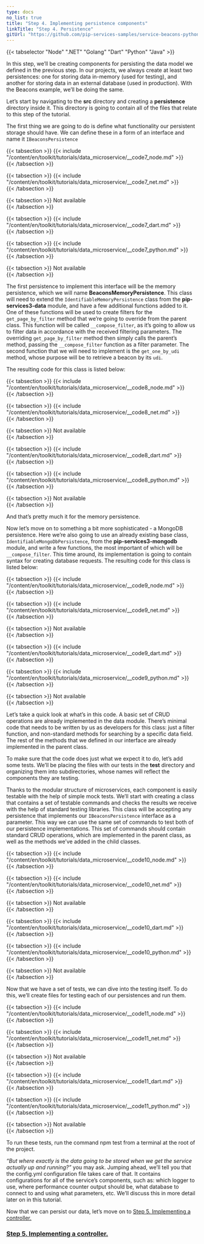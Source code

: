 ```yaml
---
type: docs
no_list: true
title: "Step 4. Implementing persistence components"
linkTitle: "Step 4. Persistence"
gitUrl: "https://github.com/pip-services-samples/service-beacons-python"
---
```


{{< tabselector "Node" ".NET" "Golang" "Dart" "Python" "Java" >}}

In this step, we’ll be creating components for persisting the data model we defined in the previous step. In our projects, we always create at least two persistences: one for storing data in-memory (used for testing), and another for storing data in an external database (used in production). With the Beacons example, we’ll be doing the same.

Let’s start by navigating to the **src** directory and creating a **persistence** directory inside it. This directory is going to contain all of the files that relate to this step of the tutorial.

The first thing we are going to do is define what functionality our persistent storage should have. We can define these in a form of an interface and name it `IBeaconsPersistence`

{{< tabsection >}}
  {{< include "/content/en/toolkit/tutorials/data_microservice/__code7_node.md" >}}  
{{< /tabsection >}}

{{< tabsection >}}
  {{< include "/content/en/toolkit/tutorials/data_microservice/__code7_net.md" >}}    
{{< /tabsection >}}

{{< tabsection >}}
  Not available  
{{< /tabsection >}}

{{< tabsection >}}
  {{< include "/content/en/toolkit/tutorials/data_microservice/__code7_dart.md" >}}    
{{< /tabsection >}}

{{< tabsection >}}
  {{< include "/content/en/toolkit/tutorials/data_microservice/__code7_python.md" >}}
{{< /tabsection >}}

{{< tabsection >}}
  Not available  
{{< /tabsection >}}


The first persistence to implement this interface will be the memory persistence, which we will name **BeaconsMemoryPersistence**. This class will need to extend the `IdentifiableMemoryPersistence` class from the **pip-services3-data** module, and have a few additional functions added to it. One of these functions will be used to create filters for the `get_page_by_filter` method that we’re going to override from the parent class. This function will be called `__compose_filter`, as it’s going to allow us to filter data in accordance with the received filtering parameters. The overriding `get_page_by_filter` method then simply calls the parent’s method, passing the `__compose_filter` function as a filter parameter. The second function that we will need to implement is the `get_one_by_udi` method, whose purpose will be to retrieve a beacon by its `udi`.

The resulting code for this class is listed below:

{{< tabsection >}}
  {{< include "/content/en/toolkit/tutorials/data_microservice/__code8_node.md" >}}  
{{< /tabsection >}}

{{< tabsection >}}
  {{< include "/content/en/toolkit/tutorials/data_microservice/__code8_net.md" >}}    
{{< /tabsection >}}

{{< tabsection >}}
  Not available  
{{< /tabsection >}}

{{< tabsection >}}
  {{< include "/content/en/toolkit/tutorials/data_microservice/__code8_dart.md" >}}    
{{< /tabsection >}}

{{< tabsection >}}
  {{< include "/content/en/toolkit/tutorials/data_microservice/__code8_python.md" >}}
{{< /tabsection >}}

{{< tabsection >}}
  Not available  
{{< /tabsection >}}


And that’s pretty much it for the memory persistence.

Now let’s move on to something a bit more sophisticated - a MongoDB persistence. Here we’re also going to use an already existing base class, `IdentifiableMongoDbPersistence`, from the **pip-services3-mongodb** module, and write a few functions, the most important of which will be `__compose_filter`. This time around, its implementation is going to contain syntax for creating database requests. The resulting code for this class is listed below: 

{{< tabsection >}}
  {{< include "/content/en/toolkit/tutorials/data_microservice/__code9_node.md" >}}  
{{< /tabsection >}}

{{< tabsection >}}
  {{< include "/content/en/toolkit/tutorials/data_microservice/__code9_net.md" >}}    
{{< /tabsection >}}

{{< tabsection >}}
  Not available  
{{< /tabsection >}}

{{< tabsection >}}
  {{< include "/content/en/toolkit/tutorials/data_microservice/__code9_dart.md" >}}    
{{< /tabsection >}}

{{< tabsection >}}
  {{< include "/content/en/toolkit/tutorials/data_microservice/__code9_python.md" >}}
{{< /tabsection >}}

{{< tabsection >}}
  Not available  
{{< /tabsection >}}


Let’s take a quick look at what’s in this code. A basic set of CRUD operations are already implemented in the data module. There’s minimal code that needs to be written by us as developers for this class: just a filter function, and non-standard methods for searching by a specific data field. The rest of the methods that we defined in our interface are already implemented in the parent class.

To make sure that the code does just what we expect it to do, let’s add some tests. We’ll be placing the files with our tests in the **test** directory and organizing them into subdirectories, whose names will reflect the components they are testing.

Thanks to the modular structure of microservices, each component is easily testable with the help of simple mock tests. We’ll start with creating a class that contains a set of testable commands and checks the results we receive with the help of standard testing libraries. This class will be accepting any persistence that implements our `IBeaconsPersistence` interface as a parameter. This way we can use the same set of commands to test both of our persistence implementations. This set of commands should contain standard CRUD operations, which are implemented in the parent class, as well as the methods we’ve added in the child classes.

{{< tabsection >}}
  {{< include "/content/en/toolkit/tutorials/data_microservice/__code10_node.md" >}}  
{{< /tabsection >}}

{{< tabsection >}}
  {{< include "/content/en/toolkit/tutorials/data_microservice/__code10_net.md" >}}    
{{< /tabsection >}}

{{< tabsection >}}
  Not available  
{{< /tabsection >}}

{{< tabsection >}}
  {{< include "/content/en/toolkit/tutorials/data_microservice/__code10_dart.md" >}}    
{{< /tabsection >}}

{{< tabsection >}}
  {{< include "/content/en/toolkit/tutorials/data_microservice/__code10_python.md" >}}
{{< /tabsection >}}

{{< tabsection >}}
  Not available  
{{< /tabsection >}}


Now that we have a set of tests, we can dive into the testing itself. To do this, we’ll create files for testing each of our persistences and run them.

{{< tabsection >}}
  {{< include "/content/en/toolkit/tutorials/data_microservice/__code11_node.md" >}}  
{{< /tabsection >}}

{{< tabsection >}}
  {{< include "/content/en/toolkit/tutorials/data_microservice/__code11_net.md" >}}    
{{< /tabsection >}}

{{< tabsection >}}
  Not available  
{{< /tabsection >}}

{{< tabsection >}}
  {{< include "/content/en/toolkit/tutorials/data_microservice/__code11_dart.md" >}}    
{{< /tabsection >}}

{{< tabsection >}}
  {{< include "/content/en/toolkit/tutorials/data_microservice/__code11_python.md" >}}
{{< /tabsection >}}

{{< tabsection >}}
  Not available  
{{< /tabsection >}}


To run these tests, run the command npm test from a terminal at the root of the project.

*“But where exactly is the data going to be stored when we get the service actually up and running?”* you may ask. Jumping ahead, we’ll tell you that the config.yml configuration file takes care of that. It contains configurations for all of the service’s components, such as: which logger to use, where performance counter output should be, what database to connect to and using what parameters, etc. We’ll discuss this in more detail later on in this tutorial.

Now that we can persist our data, let’s move on to [Step 5. Implementing a controller.](../step4)

<span class="hide-title-link">

### [Step 5. Implementing a controller.](../step4)

</span>
